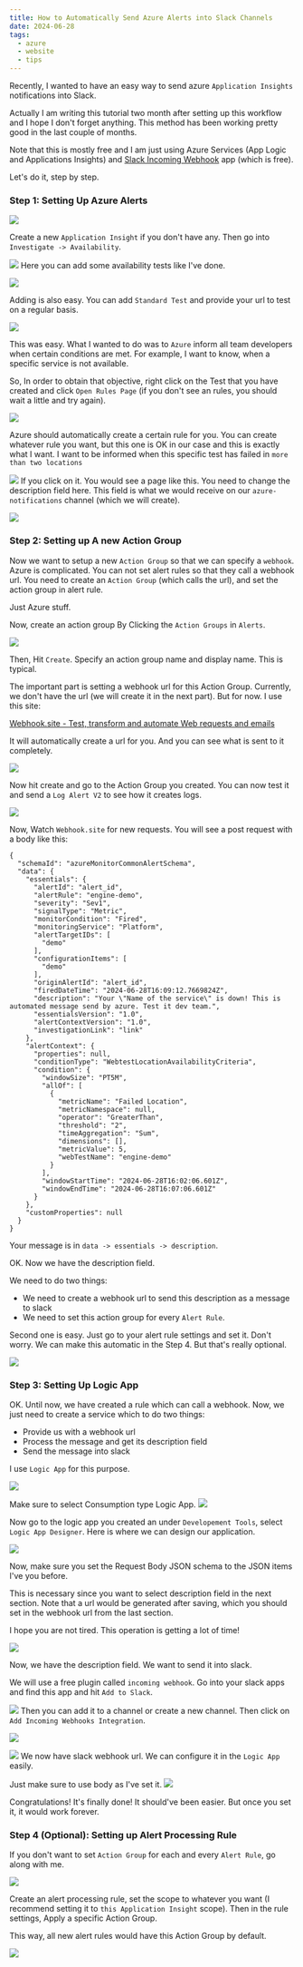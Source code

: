 ```yaml
---
title: How to Automatically Send Azure Alerts into Slack Channels
date: 2024-06-28
tags:
  - azure
  - website
  - tips
---
```

Recently, I wanted to have an easy way to send azure `Application Insights` notifications into Slack. 

Actually I am writing this tutorial two month after setting up this workflow and I hope I don't forget anything. This method has been working pretty good in the last couple of months. 

Note that this is mostly free and I am just using Azure Services (App Logic and Applications Insights) and [Slack Incoming Webhook](https://api.slack.com/messaging/webhooks) app (which is free).

Let's do it, step by step. 

### Step 1: Setting Up Azure Alerts

![](ApplicationInsights.webp)

Create a new `Application Insight` if you don't have any. Then go into `Investigate -> Availability`. 

![](Availability.webp)
Here you can add some availability tests like I've done. 

![](AvailabilityPanel.webp)

Adding is also easy. You can add `Standard Test` and provide your url to test on a regular basis. 

![](CreatingStandardTest.webp)

This was easy. What I wanted to do was to `Azure` inform all team developers when certain conditions are met. For example, I want to know, when a specific service is not available. 

So, In order to obtain that objective, right click on the Test that you have created and click `Open Rules Page` (if you don't see an rules, you should wait a little and try again). 

![](OpenRulesPage.webp)

Azure should automatically create a certain rule for you. You can create whatever rule you want, but this one is OK in our case and this is exactly what I want. I want to be informed when this specific test has failed in `more than two locations`

![](createdRule.webp)
If you click on it. You would see a page like this. You need to change the description field here. This field is what we would receive on our `azure-notifications` channel (which we will create). 

![](AlertDescriptionField.webp)

### Step 2: Setting up A new Action Group
Now we want to setup a new `Action Group` so that we can specify a `webhook`. Azure is complicated. You can not set alert rules so that they call a webhook url. You need to create an `Action Group` (which calls the url), and set the action group in alert rule. 

Just Azure stuff. 

Now, create an action group By Clicking the `Action Groups` in `Alerts`. 

![](CreateActionGroup.webp)

Then, Hit `Create`. Specify an action group name and display name. This is typical. 

The important part is setting a webhook url for this Action Group. Currently, we don't have the url (we will create it in the next part). But for now. I use this site: 

[Webhook.site - Test, transform and automate Web requests and emails](https://webhook.site/)

It will automatically create a url for you. And you can see what is sent to it completely. 

![](CreatingWebhook.webp)

Now hit create and go to the Action Group you created. You can now test it and send a `Log Alert V2` to see how it creates logs. 

![](TestActionGroup.webp)

Now, Watch `Webhook.site` for new requests. You will see a post request with a body like this:

```
{
  "schemaId": "azureMonitorCommonAlertSchema",
  "data": {
    "essentials": {
      "alertId": "alert_id",
      "alertRule": "engine-demo",
      "severity": "Sev1",
      "signalType": "Metric",
      "monitorCondition": "Fired",
      "monitoringService": "Platform",
      "alertTargetIDs": [
        "demo"
      ],
      "configurationItems": [
        "demo"
      ],
      "originAlertId": "alert_id",
      "firedDateTime": "2024-06-28T16:09:12.7669824Z",
      "description": "Your \"Name of the service\" is down! This is automated message send by azure. Test it dev team.",
      "essentialsVersion": "1.0",
      "alertContextVersion": "1.0",
      "investigationLink": "link"
    },
    "alertContext": {
      "properties": null,
      "conditionType": "WebtestLocationAvailabilityCriteria",
      "condition": {
        "windowSize": "PT5M",
        "allOf": [
          {
            "metricName": "Failed Location",
            "metricNamespace": null,
            "operator": "GreaterThan",
            "threshold": "2",
            "timeAggregation": "Sum",
            "dimensions": [],
            "metricValue": 5,
            "webTestName": "engine-demo"
          }
        ],
        "windowStartTime": "2024-06-28T16:02:06.601Z",
        "windowEndTime": "2024-06-28T16:07:06.601Z"
      }
    },
    "customProperties": null
  }
}
```
Your message is in `data -> essentials -> description`. 

OK. Now we have the description field. 

We need to do two things:
- We need to create a webhook url to send this description as a message to slack
- We need to set this action group for every `Alert Rule`.

Second one is easy. Just go to your alert rule settings and set it. Don't worry. We can make this automatic in the Step 4. But that's really optional. 

![](SetActionGroupForAlertRule.webp)
### Step 3: Setting Up Logic App

OK. Until now, we have created a rule which can call a webhook. Now, we just need to create a service which to do two things:
- Provide us with a webhook url
- Process the message and get its description field
- Send the message into slack

I use `Logic App` for this purpose. 

![](LogicApps.webp)

Make sure to select Consumption type Logic App. 
![](CreateLogicApp.webp)

Now go to the logic app you created an under `Developement Tools`, select `Logic App Designer`. Here is where we can design our application. 

![](LogicAppDesigner.webp)

Now, make sure you set the Request Body JSON schema to the JSON items I've you before. 

This is necessary since you want to select description field in the next section. Note that a url would be generated after saving, which you should set in the webhook url from the last section. 

I hope you are not tired. This operation is getting a lot of time! 

![](LogicAppHttpRequest.webp)

Now, we have the description field. We want to send it into slack. 

We will use a free plugin called `incoming webhook`. Go into your slack apps and find this app and hit `Add to Slack`. 

![](IncomingWebhook.webp)
Then you can add it to a channel or create a new channel. Then click on `Add Incoming Webhooks Integration`.

![](AddWebhookToChannel.webp)

![](WebhookUrlSlack.webp)
We now have slack webhook url. We can configure it in the `Logic App` easily. 

Just make sure to use body as I've set it. 
![](HTTPWebhookSlack.webp)

Congratulations! It's finally done! It should've been easier. But once you set it, it would work forever. 
### Step 4 (Optional): Setting up Alert Processing Rule

If you don't want to set `Action Group` for each and every `Alert Rule`, go along with me. 

![](AlertProcessingRules.webp)

Create an alert processing rule, set the scope to whatever you want (I recommend setting it to `this Application Insight` scope). Then in the rule settings, Apply a specific Action Group. 

This way, all new alert rules would have this Action Group by default. 

![](AlertProcessingRuleActionGroup.webp)

